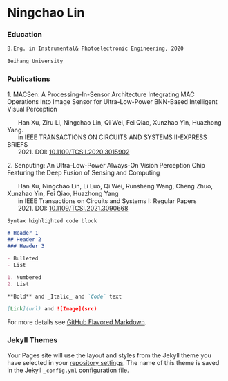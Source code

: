 # Ningchao Lin


### Education
```markdown
B.Eng. in Instrumental& Photoelectronic Engineering, 2020

Beihang University
```

### Publications

1\. MACSen: A Processing-In-Sensor Architecture Integrating MAC Operations Into Image Sensor for Ultra-Low-Power BNN-Based Intelligent Visual Perception

&ensp;&ensp; &ensp;Han Xu, Ziru Li, Ningchao Lin, Qi Wei, Fei Qiao, Xunzhao Yin, Huazhong Yang.  
&ensp;&ensp; &ensp;in IEEE TRANSACTIONS ON CIRCUITS AND SYSTEMS II-EXPRESS BRIEFS      
&ensp;&ensp; &ensp;2021. DOI: [10.1109/TCSII.2020.3015902](https://ieeexplore.ieee.org/document/9164893)

2\. Senputing: An Ultra-Low-Power Always-On Vision Perception Chip Featuring the Deep Fusion of Sensing and Computing

&ensp;&ensp; &ensp;Han Xu, Ningchao Lin, Li Luo, Qi Wei, Runsheng Wang, Cheng Zhuo, Xunzhao Yin, Fei Qiao, Huazhong Yang  
&ensp;&ensp; &ensp;in IEEE Transactions on Circuits and Systems I: Regular Papers  
&ensp;&ensp; &ensp;2021. DOI: [10.1109/TCSI.2021.3090668](https://ieeexplore.ieee.org/document/9464962)
```markdown
Syntax highlighted code block

# Header 1
## Header 2
### Header 3

- Bulleted
- List

1. Numbered
2. List

**Bold** and _Italic_ and `Code` text

[Link](url) and ![Image](src)
```

For more details see [GitHub Flavored Markdown](https://guides.github.com/features/mastering-markdown/).

### Jekyll Themes

Your Pages site will use the layout and styles from the Jekyll theme you have selected in your [repository settings](https://github.com/BlackMarshall/N-Lin.github.io/settings/pages). The name of this theme is saved in the Jekyll `_config.yml` configuration file.
